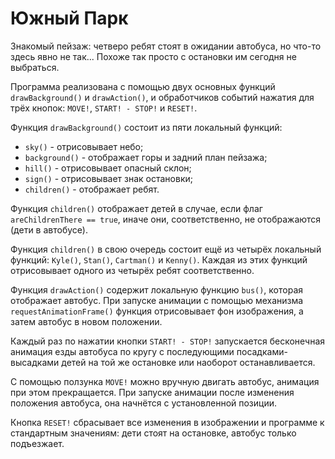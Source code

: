 # Южный Парк

Знакомый пейзаж: четверо ребят стоят в ожидании автобуса, но что-то здесь явно не так... Похоже так просто с остановки им сегодня не выбраться.

Программа реализована с помощью двух основных функций `drawBackground()` и `drawAction()`, и обработчиков событий нажатия для трёх кнопок: `MOVE!`, `START! - STOP!` и `RESET!`.

Функция `drawBackground()` состоит из пяти локальный функций:

- `sky()` - отрисовывает небо;
- `background()` - отображает горы и задний план пейзажа;
- `hill()` - отрисовывает опасный склон;
- `sign()` - отрисовывает знак остановки;
- `children()` - отображает ребят.

Функция `children()` отображает детей в случае, если флаг `areChildrenThere == true`, иначе они, соответственно, не отображаются (дети в автобусе).

Функция `children()` в свою очередь состоит ещё из четырёх локальный функций: `Kyle()`, `Stan()`, `Cartman()` и `Kenny()`. Каждая из этих функций отрисовывает одного из четырёх ребят соответственно.

Функция `drawAction()` содержит локальную функцию `bus()`, которая отображает автобус. При запуске анимации с помощью механизма `requestAnimationFrame()` функция отрисовывает фон изображения, а затем автобус в новом положении.

Каждый раз по нажатии кнопки `START! - STOP!` запускается бесконечная анимация езды автобуса по кругу с последующими посадками-высадками детей на той же остановке или наоборот останавливается.

С помощью ползунка `MOVE!` можно вручную двигать автобус, анимация при этом прекращается. При запуске анимации после изменения положения автобуса, она начнётся с установленной позиции.

Кнопка `RESET!` сбрасывает все изменения в изображении и программе к стандартным значениям: дети стоят на остановке, автобус только подъезжает.
